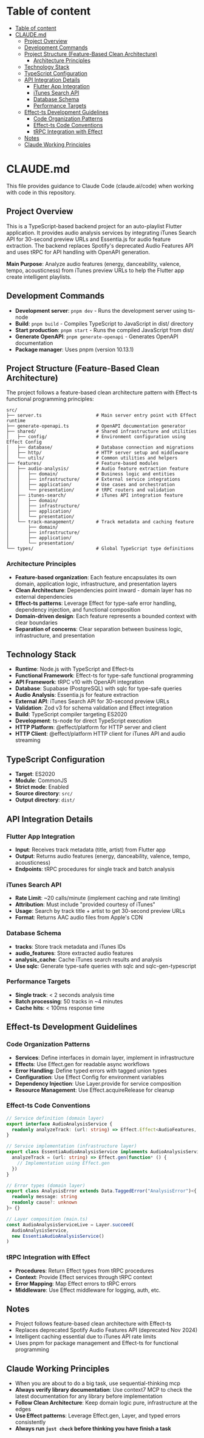 # Table of content

<!--ts-->
* [Table of content](#table-of-content)
* [CLAUDE.md](#claudemd)
   * [Project Overview](#project-overview)
   * [Development Commands](#development-commands)
   * [Project Structure (Feature-Based Clean Architecture)](#project-structure-feature-based-clean-architecture)
      * [Architecture Principles](#architecture-principles)
   * [Technology Stack](#technology-stack)
   * [TypeScript Configuration](#typescript-configuration)
   * [API Integration Details](#api-integration-details)
      * [Flutter App Integration](#flutter-app-integration)
      * [iTunes Search API](#itunes-search-api)
      * [Database Schema](#database-schema)
      * [Performance Targets](#performance-targets)
   * [Effect-ts Development Guidelines](#effect-ts-development-guidelines)
      * [Code Organization Patterns](#code-organization-patterns)
      * [Effect-ts Code Conventions](#effect-ts-code-conventions)
      * [tRPC Integration with Effect](#trpc-integration-with-effect)
   * [Notes](#notes)
   * [Claude Working Principles](#claude-working-principles)
<!--te-->

# CLAUDE.md

This file provides guidance to Claude Code (claude.ai/code) when working with code in this repository.

## Project Overview

This is a TypeScript-based backend project for an auto-playlist Flutter application. It provides audio analysis services by integrating iTunes Search API for 30-second preview URLs and Essentia.js for audio feature extraction. The backend replaces Spotify's deprecated Audio Features API and uses tRPC for API handling with OpenAPI generation.

**Main Purpose**: Analyze audio features (energy, danceability, valence, tempo, acousticness) from iTunes preview URLs to help the Flutter app create intelligent playlists.

## Development Commands

- **Development server**: `pnpm dev` - Runs the development server using ts-node
- **Build**: `pnpm build` - Compiles TypeScript to JavaScript in dist/ directory
- **Start production**: `pnpm start` - Runs the compiled JavaScript from dist/
- **Generate OpenAPI**: `pnpm generate-openapi` - Generates OpenAPI documentation
- **Package manager**: Uses pnpm (version 10.13.1)

## Project Structure (Feature-Based Clean Architecture)

The project follows a feature-based clean architecture pattern with Effect-ts functional programming principles:

```
src/
├── server.ts                    # Main server entry point with Effect runtime
├── generate-openapi.ts          # OpenAPI documentation generator
├── shared/                      # Shared infrastructure and utilities
│   ├── config/                  # Environment configuration using Effect Config
│   ├── database/                # Database connection and migrations
│   ├── http/                    # HTTP server setup and middleware
│   └── utils/                   # Common utilities and helpers
├── features/                    # Feature-based modules
│   ├── audio-analysis/          # Audio feature extraction feature
│   │   ├── domain/              # Business logic and entities
│   │   ├── infrastructure/      # External service integrations
│   │   ├── application/         # Use cases and orchestration
│   │   └── presentation/        # tRPC routers and validation
│   ├── itunes-search/           # iTunes API integration feature
│   │   ├── domain/
│   │   ├── infrastructure/
│   │   ├── application/
│   │   └── presentation/
│   └── track-management/        # Track metadata and caching feature
│       ├── domain/
│       ├── infrastructure/
│       ├── application/
│       └── presentation/
└── types/                       # Global TypeScript type definitions
```

### Architecture Principles

- **Feature-based organization**: Each feature encapsulates its own domain, application logic, infrastructure, and presentation layers
- **Clean Architecture**: Dependencies point inward - domain layer has no external dependencies
- **Effect-ts patterns**: Leverage Effect for type-safe error handling, dependency injection, and functional composition
- **Domain-driven design**: Each feature represents a bounded context with clear boundaries
- **Separation of concerns**: Clear separation between business logic, infrastructure, and presentation

## Technology Stack

- **Runtime**: Node.js with TypeScript and Effect-ts
- **Functional Framework**: Effect-ts for type-safe functional programming
- **API Framework**: tRPC v10 with OpenAPI integration
- **Database**: Supabase (PostgreSQL) with sqlc for type-safe queries
- **Audio Analysis**: Essentia.js for feature extraction
- **External API**: iTunes Search API for 30-second preview URLs
- **Validation**: Zod v3 for schema validation and Effect integration
- **Build**: TypeScript compiler targeting ES2020
- **Development**: ts-node for direct TypeScript execution
- **HTTP Platform**: @effect/platform for HTTP server and client
- **HTTP Client**: @effect/platform HTTP client for iTunes API and audio streaming

## TypeScript Configuration

- **Target**: ES2020
- **Module**: CommonJS
- **Strict mode**: Enabled
- **Source directory**: `src/`
- **Output directory**: `dist/`

## API Integration Details

### Flutter App Integration
- **Input**: Receives track metadata (title, artist) from Flutter app
- **Output**: Returns audio features (energy, danceability, valence, tempo, acousticness)
- **Endpoints**: tRPC procedures for single track and batch analysis

### iTunes Search API
- **Rate Limit**: ~20 calls/minute (implement caching and rate limiting)
- **Attribution**: Must include "provided courtesy of iTunes" 
- **Usage**: Search by track title + artist to get 30-second preview URLs
- **Format**: Returns AAC audio files from Apple's CDN

### Database Schema
- **tracks**: Store track metadata and iTunes IDs
- **audio_features**: Store extracted audio features  
- **analysis_cache**: Cache iTunes search results and analysis
- **Use sqlc**: Generate type-safe queries with sqlc and sqlc-gen-typescript

### Performance Targets
- **Single track**: < 2 seconds analysis time
- **Batch processing**: 50 tracks in ~4 minutes
- **Cache hits**: < 100ms response time

## Effect-ts Development Guidelines

### Code Organization Patterns

- **Services**: Define interfaces in domain layer, implement in infrastructure
- **Effects**: Use Effect.gen for readable async workflows
- **Error Handling**: Define typed errors with tagged union types
- **Configuration**: Use Effect Config for environment variables
- **Dependency Injection**: Use Layer.provide for service composition
- **Resource Management**: Use Effect.acquireRelease for cleanup

### Effect-ts Code Conventions

```typescript
// Service definition (domain layer)
export interface AudioAnalysisService {
  readonly analyzeTrack: (url: string) => Effect.Effect<AudioFeatures, AnalysisError>
}

// Service implementation (infrastructure layer)
export class EssentiaAudioAnalysisService implements AudioAnalysisService {
  analyzeTrack = (url: string) => Effect.gen(function* () {
    // Implementation using Effect.gen
  })
}

// Error types (domain layer)
export class AnalysisError extends Data.TaggedError("AnalysisError")<{
  readonly message: string
  readonly cause?: unknown
}> {}

// Layer composition (main.ts)
const AudioAnalysisServiceLive = Layer.succeed(
  AudioAnalysisService,
  new EssentiaAudioAnalysisService()
)
```

### tRPC Integration with Effect

- **Procedures**: Return Effect types from tRPC procedures
- **Context**: Provide Effect services through tRPC context
- **Error Mapping**: Map Effect errors to tRPC errors
- **Middleware**: Use Effect middleware for logging, auth, etc.

## Notes

- Project follows feature-based clean architecture with Effect-ts
- Replaces deprecated Spotify Audio Features API (deprecated Nov 2024)
- Intelligent caching essential due to iTunes API rate limits
- Uses pnpm for package management and Effect-ts for functional programming

## Claude Working Principles

- When you are about to do a big task, use sequential-thinking mcp
- **Always verify library documentation**: Use context7 MCP to check the latest documentation for any library before implementation
- **Follow Clean Architecture**: Keep domain logic pure, infrastructure at the edges
- **Use Effect patterns**: Leverage Effect.gen, Layer, and typed errors consistently
- **Always run `just check` before thinking you have finish a task**